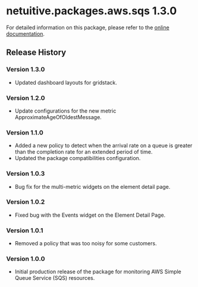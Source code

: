# netuitive.packages.aws.sqs 1.3.0

For detailed information on this package, please refer to the [online documentation](https://help.netuitive.com/Content/Integrations/aws.htm).

## Release History

### Version 1.3.0

* Updated dashboard layouts for gridstack.

### Version 1.2.0

* Update configurations for the new metric ApproximateAgeOfOldestMessage.

### Version 1.1.0

* Added a new policy to detect when the arrival rate on a queue is greater than the completion rate for an extended period of time.
* Updated the package compatibilities configuration.

### Version 1.0.3

* Bug fix for the multi-metric widgets on the element detail page.

### Version 1.0.2

* Fixed bug with the Events widget on the Element Detail Page.

### Version 1.0.1

* Removed a policy that was too noisy for some customers.

### Version 1.0.0

* Initial production release of the package for monitoring AWS Simple Queue Service (SQS) resources.
